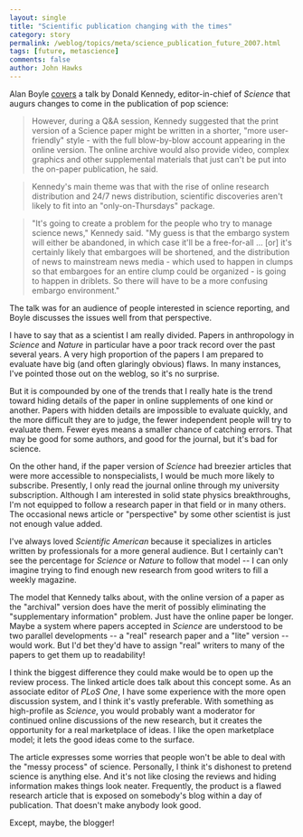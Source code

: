 ```yaml
---
layout: single 
title: "Scientific publication changing with the times" 
category: story
permalink: /weblog/topics/meta/science_publication_future_2007.html
tags: [future, metascience] 
comments: false 
author: John Hawks 
---
```



<p>
Alan Boyle <a href="http://cosmiclog.msnbc.msn.com/archive/2007/03/15/90251.aspx">covers</a> a talk by Donald Kennedy, editor-in-chief of <i>Science</i> that augurs changes to come in the publication of pop science: 
</p>

<blockquote>However, during a Q&A session, Kennedy suggested that the print version of a Science paper might be written in a shorter, "more user-friendly" style - with the full blow-by-blow account appearing in the online version. The online archive would also provide video, complex graphics and other supplemental materials that just can't be put into the on-paper publication, he said.</blockquote>

<blockquote>Kennedy's main theme was that with the rise of online research distribution and 24/7 news distribution, scientific discoveries aren't likely to fit into an "only-on-Thursdays" package.</blockquote>

<blockquote>"It's going to create a problem for the people who try to manage science news," Kennedy said. "My guess is that the embargo system will either be abandoned, in which case it'll be a free-for-all ... [or] it's certainly likely that embargoes will be shortened, and the distribution of news to mainstream news media - which used to happen in clumps so that embargoes for an entire clump could be organized - is going to happen in driblets. So there will have to be a more confusing embargo environment."</blockquote>

<p>
The talk was for an audience of people interested in science reporting, and Boyle discusses the issues well from that perspective. 
</p>

<p>
I have to say that as a scientist I am really divided. Papers in anthropology in <i>Science</i> and <i>Nature</i> in particular have a poor track record over the past several years. A very high proportion of the papers I am prepared to evaluate have big (and often glaringly obvious) flaws. In many instances, I've pointed those out on the weblog, so it's no surprise. 
</p>

<p>
But it is compounded by one of the trends that I really hate is the trend toward hiding details of the paper in online supplements of one kind or another. Papers with hidden details are impossible to evaluate quickly, and the more difficult they are to judge, the fewer independent people will try to evaluate them. Fewer eyes means a smaller chance of catching errors. That may be good for some authors, and good for the journal, but it's bad for science. 
</p>

<p>
On the other hand, if the paper version of <i>Science</i> had breezier articles that were more accessible to nonspecialists, I would be much more likely to subscribe. Presently, I only read the journal online through my university subscription. Although I am interested in solid state physics breakthroughs, I'm not equipped to follow a research paper in that field or in many others. The occasional news article or "perspective" by some other scientist is just not enough value added. 
</p>

<p>
I've always loved <i>Scientific American</i> because it specializes in articles written by professionals for a more general audience. But I certainly can't see the percentage for <i>Science</i> or <i>Nature</i> to follow that model -- I can only imagine trying to find enough new research from good writers to fill a weekly magazine. 
</p>

<p>
The model that Kennedy talks about, with the online version of a paper as the "archival" version does have the merit of possibly eliminating the "supplementary information" problem. Just have the online paper be longer. Maybe a system where papers accepted in <i>Science</i> are understood to be two parallel developments -- a "real" research paper and a "lite" version -- would work. But I'd bet they'd have to assign "real" writers to many of the papers to get them up to readability!
</p>

<p>
I think the biggest difference they could make would be to open up the review process. The linked article does talk about this concept some. As an associate editor of <i>PLoS One</i>, I have some experience with the more open discussion system, and I think it's vastly preferable. With something as high-profile as <i>Science</i>, you would probably want a moderator for continued online discussions of the new research, but it creates the opportunity for a real marketplace of ideas. I like the open marketplace model; it lets the good ideas come to the surface. 
</p>

<p>
The article expresses some worries that people won't be able to deal with the "messy process" of science. Personally, I think it's dishonest to pretend science is anything else. And it's not like closing the reviews and hiding information makes things look neater. Frequently, the product is a flawed research article that is exposed on somebody's blog within a day of publication. That doesn't make anybody look good. 
</p>

<p>
Except, maybe, the blogger!
</p>

